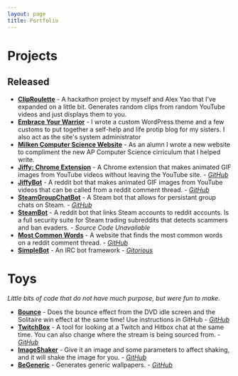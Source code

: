 ```yaml
---
layout: page
title: Portfolio
---
```

# Projects

## Released
* [**ClipRoulette**](http://clip.nathanh.me/) - A hackathon project by myself and Alex Yao that I've expanded on a little bit. Generates random clips from random YouTube videos and just displays them to you.
* [**Embrace Your Warrior**](http://www.embraceyourwarrior.com/) - I wrote a custom WordPress theme and a few customs to put together a self-help and life protip blog for my sisters. I also act as the site's system administrator
* [**Milken Computer Science Website**](http://aegis.milkenschool.org/) - As an alumn I wrote a new website to compliment the new AP Computer Science cirriculum that I helped write.
* [**Jiffy: Chrome Extension**](https://chrome.google.com/webstore/detail/jiffy-the-gif-creating-pl/nlcjegmhpnnlbkpcfbechbjicnakhben?hl=en) - A Chrome extension that makes animated GIF images from YouTube videos without leaving the YouTube site. - [*GitHub*](https://github.com/drkabob/Jiffy/tree/master/JiffyPlugin)
* [**JiffyBot**](https://reddit.com/r/jiffybot) - A reddit bot that makes animated GIF images from YouTube videos that can be called from a reddit comment thread. - [*GitHub*](https://github.com/drkabob/Jiffy/tree/master/JiffyBot)
* [**SteamGroupChatBot**](http://steamcommunity.com/id/groupchatbot) - A Steam bot that allows for persistant group chats on Steam. - [*GitHub*](https://github.com/drkabob/SteamGroupChatBot)
* [**SteamBot**](http://reddit.com/u/SteamBot) - A reddit bot that links Steam accounts to reddit accounts. Is a full security suite for Steam trading subreddits that detects scammers and ban evaders. - *Source Code Unavailable*
* [**Most Common Words**](https://github.com/drkabob/most-common-words) - A website that finds the most common words on a reddit comment thread. - [*GitHub*](https://github.com/drkabob/most-common-words)
* [**SimpleBot**](https://gitorious.org/simplebot) - An IRC bot framework - [*Gitorious*](https://gitorious.org/simplebot)

# Toys

*Little bits of code that do not have much purpose, but were fun to make.*

* [**Bounce**](http://nathanh.me/Bounce/) - Does the bounce effect from the DVD idle screen and the Solitaire win effect at the same time! Use instructions in GitHub - [*GitHub*](https://github.com/drkabob/Bounce)
* [**TwitchBox**](http://nathanh.me/TwitchBox/) - A tool for looking at a Twitch and Hitbox chat at the same time. You can also change where the stream is being sourced from. - [*GitHub*](https://github.com/drkabob/TwitchBox)
* [**ImageShaker**](http://nathanh.me/ImageShaker/) - Give it an image and some parameters to affect shaking, and it will shake the image for you. - [*GitHub*](https://github.com/drkabob/ImageShaker)
* [**BeGeneric**](http://nathanh.me/BeGeneric/) - Generates generic wallpapers. - [*GitHub*](https://github.com/drkabob/BeGeneric)
